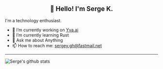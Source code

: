 <h2 align="center">👋 Hello! I'm Serge K.</h2>

I'm a technology enthusiast.

- 🔭 I’m currently working on [Yva.ai](https://www.yva.ai/)
- 🌱 I’m currently learning Rust
- 💬 Ask me about Anything
- 📫 How to reach me: sergey.gh@fastmail.net

-------
![Serge's github stats](https://github-readme-stats.vercel.app/api?username=phnx47&show_icons=true&theme=dark&count_private=true)
